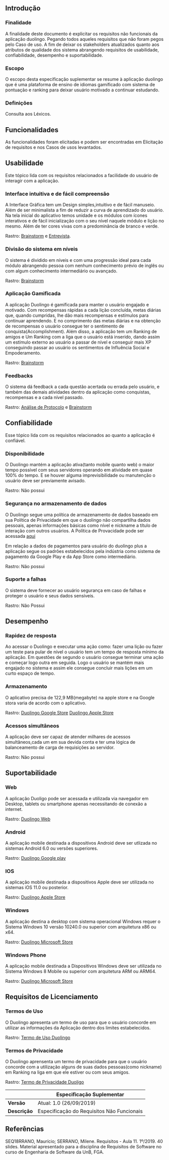 ## Introdução

### Finalidade

A finalidade deste documento é explicitar os requisitos não funcionais da aplicação duolingo. Pegando todos aqueles requisitos que não foram pegos pelo Caso de uso. A fim de deixar os stakeholders atualizados quanto aos atributos de qualidade dos sistema abrangendo requisitos de usabilidade, confiabilidade, desempenho e suportabilidade.

### Escopo

O escopo desta especificação suplementar se resume à aplicação duolingo  que é uma plataforma de ensino de idiomas gamificado com sistema de pontuação e ranking para deixar usuário motivado a continuar estudando.

### Definições

Consulta aos Léxicos.

## Funcionalidades

As funcionalidades foram elicitadas  e podem ser encontradas em Elicitação de requisitos  e nos Casos de usos levantados.

## Usabilidade

Este tópico lida com os requisitos relacionados a facilidade do usuário de interagir com a aplicação.

### Interface intuitiva e de fácil compreensão

A Interface Gráfica tem um Design simples,intuitivo e de  fácil manuseio. Além de ser minimalista a fim de reduzir a curva de aprendizado do usuário.
Na tela inicial do aplicativo temos unidade e os  módulos com ícones interativos e de fácil inicialização com o seu nível naquele módulo e lição no mesmo.
Além de ter cores vivas com a predominância de branco e verde.

Rastro: [Brainstorm](https://requisitos-de-software.github.io/2019.2-Duolingo/elicitacao/Brainstorming/) e [Entrevista](https://requisitos-de-software.github.io/2019.2-Duolingo/elicitacao/Entrevista/).

### Divisão do sistema em níveis

O sistema é dividido em níveis e com uma progressão ideal para cada módulo abrangendo pessoa com nenhum conhecimento prévio de inglês ou com algum conhecimento intermediário ou avançado. 

Rastro: [Brainstorm](https://requisitos-de-software.github.io/2019.2-Duolingo/elicitacao/Brainstorming/)

### Aplicação Gamificada

A aplicação Duolingo é gamificada para manter o usuário engajado e motivado. Com recompensas rápidas a cada lição concluída, metas diárias que, quando cumpridas, lhe dão mais recompensas e estímulos para continuar aprendendo. E no comprimento das metas diárias e na obtenção de recompensas o usuário consegue ter o sentimento de conquista(Accomplishment).  Além disso, a aplicação tem um Ranking de amigos e Um Ranking com a liga que o usuário está inserido, dando assim um estímulo externo ao usuário a passar de nível e conseguir mais XP conseguindo passar ao usuário os sentimentos de Influência Social e Empoderamento.

Rastro: [Brainstorm](https://requisitos-de-software.github.io/2019.2-Duolingo/elicitacao/Brainstorming/)

### Feedbacks

O sistema dá feedback a cada questão acertada ou errada pelo usuário,  e também das demais atividades dentro da aplicação como conquistas, recompensas e a cada nível passado.

Rastro: [Análise de Protocolo](https://requisitos-de-software.github.io/2019.2-Duolingo/elicitacao/AnaliseDeProtocolo/) e [Brainstorm](https://requisitos-de-software.github.io/2019.2-Duolingo/elicitacao/Brainstorming/)

## Confiabilidade

Esse tópico lida com os requisitos relacionados ao quanto a aplicação é confiável.

### Disponibilidade

O Duolingo mantém a aplicação ativa(tanto mobile quanto web) o maior tempo possível com seus servidores operando em atividade em quase 100% do tempo. E se houver alguma imprevisibilidade ou manutenção o usuário deve ser previamente avisado.

Rastro: Não possui

### Segurança no armazenamento de dados

O Duolingo segue uma política de armazenamento de dados baseado em sua  Política de Privacidade em que o duolingo não compartilha dados pessoais, apenas informações básicas como nível e nickname a título de interação com outros usuários. A Política de Provacidade pode ser acessada [aqui](https://www.duolingo.com/privacy)

Em relação a dados de pagamentos para usuário do duolingo plus a aplicação segue os padrões estabelecidos pela indústria como sistema de pagamento da Google Play e da App Store como intermediário.

Rastro: Não possui

### Suporte a falhas

O sistema deve fornecer ao usuário segurança em caso de falhas e proteger o usuário e seus dados sensíveis.

Rastro: Não Possui

## Desempenho

### Rapidez de resposta

Ao acessar o Duolingo e executar uma ação como: fazer uma lição ou fazer um teste para pular de nível o usuário tem um tempo de resposta mínimo da aplicação. Em questões de segundo o usuário consegue terminar uma ação e começar logo outra em seguida. Logo o usuário se mantém mais engajado no sistema e assim ele consegue concluir mais lições em um curto espaço de tempo.

### Armazenamento

O aplicativo precisa de 122,9 MB(megabyte) na apple store e na Google stora varia de acordo com o aplicativo.

Rastro: [Duolingo Google Store](https://play.google.com/store/apps/details?id=com.duolingo&hl=pt&referrer=utm_source%3Dduolingo.com%26utm_medium%3Dduolingo_web%26utm_content%3Dtext_link%26utm_campaign%3Dfooter_site-map) [Duolingo Apple Store](https://apps.apple.com/br/app/duolingo-learn-spanish-french/id570060128)

### Acessos simultâneos

A aplicação deve ser capaz de atender milhares de acessos simultâneos,cada um em sua devida conta e ter uma lógica de balanceamento de carga de requisições ao servidor.

Rastro: Não possui

## Suportabilidade

### Web

A aplicação Duoligo pode ser acessada e utilizada via navegador em Desktop, tablets ou smartphone apenas necessitando de conexão a internet.

Rastro: [Duolingo Web](https://www.duolingo.com)

### Android

A aplicação mobile destinada a dispositivos Android deve ser utlizada no sistemas Android 6.0 ou versões superiores.

Rastro: [Duolingo Google play](https://play.google.com/store/apps/details?id=com.duolingo&hl=pt&referrer=utm_source%3Dduolingo.com%26utm_medium%3Dduolingo_web%26utm_content%3Dtext_link%26utm_campaign%3Dfooter_site-map)

### IOS

A aplicação mobile destinada a dispositivos Apple deve ser utilizada no sistemas iOS 11.0 ou posterior.

Rastro: [Duolingo Apple Store](https://apps.apple.com/br/app/duolingo/id570060128)

### Windows

A aplicação destina a desktop com sistema operacional Windows requer o Sistema Windows 10 versão 10240.0 ou superior  com arquitetura x86 ou  x64.

Rastro: [Duolingo Microsoft Store](https://www.microsoft.com/pt-br/p/duolingo-cursos-gratis-de-ingles-espanhol-e-frances/9wzdncrcv5xn?activetab=pivot:regionofsystemrequirementstab)

### Windows Phone

A aplicação mobile destinada a Dispositivos Windows deve ser utilizada no Sistema Windows 8 Mobile ou superior com arquitetura ARM ou ARM64.

Rastro: [Duolingo Microsoft Store](https://www.microsoft.com/pt-br/p/duolingo-cursos-gratis-de-ingles-espanhol-e-frances/9wzdncrcv5xn?activetab=pivot:regionofsystemrequirementstab)

## Requisitos de Licenciamento

### Termos de Uso

O Duolingo apresenta um termo de uso para que o usuário concorde em utilizar as informações da Aplicação dentro dos limites estabelecidos.

Rastro: [Termo de Uso Duolingo](https://www.duolingo.com/terms)

### Termos de Privacidade

O Duolingo aprensenta um termo de privacidade para que o usuário concorde com a utilização alguns de suas dados pessoas(como nickname) em Ranking na liga em que ele estiver ou com seus amigos.

Rastro: [Termo de Privacidade Duoligo](https://www.duolingo.com/privacy)

|  | Especificação Suplementar |
|----|------------|
| **Versão** | Atual: 1.0 (26/09/2019) |
| **Descrição** | Especificação do Requisitos Não Funcionais  |


## Referências

SEQ18RRANO, Maurício; SERRANO, Milene. Requisitos - Aula 11. 1º/2019. 40 slides. Material apresentado para a disciplina de Requisitos de Software no curso de Engenharia de Software da UnB, FGA.
